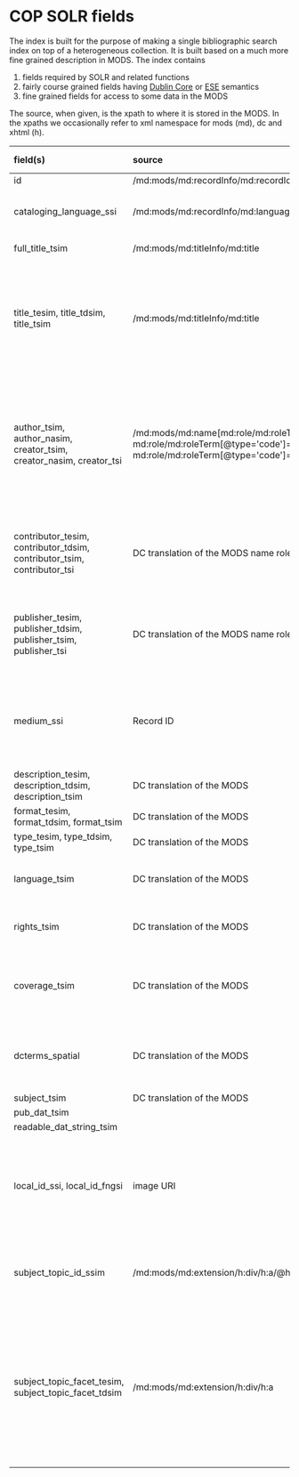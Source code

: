 # COP SOLR fields

The index is built for the purpose of making a single bibliographic search index on top of a heterogeneous collection.
It is built based on a much more fine grained description in MODS.
The index contains 

1. fields required by SOLR and related functions
2. fairly course grained fields having  [Dublin Core](http://dublincore.org/documents/dces/) or [ESE](http://pro.europeana.eu/page/ese-documentation) semantics
3. fine grained fields for access to some data in the MODS

The source, when given, is the xpath to where it is stored in the
MODS. In the xpaths we occasionally refer to xml namespace for mods
(md), dc and xhtml (h).

| field(s) | source | value examples | semantics | purpose |
|:---------|:-------|:----------|:--------|:--------|
| id | /md:mods/md:recordInfo/md:recordIdentifier |
| cataloging_language_ssi | /md:mods/md:recordInfo/md:languageOfCataloging/md:languageTerm | 'da' or 'en' | default language for strings in the record ||
| full_title_tsim | /md:mods/md:titleInfo/md:title || All titles concatenated |
| title_tesim, title_tdsim, title_tsim | /md:mods/md:titleInfo/md:title || Lists of all titles in English (tesim), Danish (tdsim) or other languages (tsim), respectively | Isn't used in any clever way |
| author_tsim, author_nasim, creator_tsim, creator_nasim, creator_tsi | /md:mods/md:name[md:role/md:roleTerm[@type='text']='creator' or md:role/md:roleTerm[@type='code']='cre' or md:role/md:roleTerm[@type='code']='aut']  || author and creator are synonymous | nasim is **untokenized** and tsim **tokenized** text. The tsi fields contain the **first** instance of the field in the MODS record |
| contributor_tesim, contributor_tdsim, contributor_tsim, contributor_tsi |  DC translation of the MODS name roles||| the tsi fields contain the **first** instance of the field in the MODS record |
| publisher_tesim, publisher_tdsim, publisher_tsim, publisher_tsi |  DC translation of the MODS  name roles||| the tsi fields contain the **first** instance of the field in the MODS record |
| medium_ssi | Record ID | images, letters, maps, manus, pamphlets, books, editions, categories |
| description_tesim, description_tdsim, description_tsim  | DC translation of the MODS |
| format_tesim, format_tdsim, format_tsim | DC translation of the MODS |
| type_tesim, type_tdsim, type_tsim | DC translation of the MODS |
| language_tsim |  DC translation of the MODS | Usually a RFC 4646 language tag |
| rights_tsim |  DC translation of the MODS | Usually link to the appropriate CC license | 
| coverage_tsim |  DC translation of the MODS | Can be place names, or lat log for aerial photography |
| dcterms_spatial |  DC translation of the MODS | Can be place names, or lat log for aerial photography |
| subject_tsim |  DC translation of the MODS |
| pub_dat_tsim | | Buggy |
| readable_dat_string_tsim | | Buggy |
| local_id_ssi, local_id_fngsi | image URI | ID containing image file name. Use for connecting image to physical instance | 
| subject_topic_id_ssim | /md:mods/md:extension/h:div/h:a/@h:href | The list of IDs of the categories a given resource belong to |
| subject_topic_facet_tesim, subject_topic_facet_tdsim | /md:mods/md:extension/h:div/h:a | The list of names of the categories a given resource belong to. The categories are either in Danish (tdsim) or English (tesim) |

 

 



